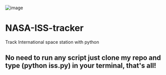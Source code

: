 ![image](https://github.com/JustNikhill/NASA-ISS-tracker/main/ScreenshotISS.jpg?raw=true)

# NASA-ISS-tracker
Track International space station with python 

## No need to run any script just clone my repo and type (python iss.py) in your terminal, that's all!
###
